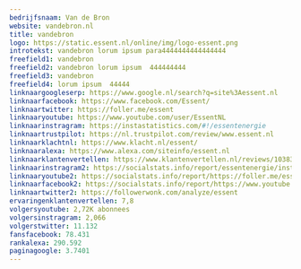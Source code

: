 ```yaml
---
bedrijfsnaam: Van de Bron 
website: vandebron.nl   
title: vandebron  
logo: https://static.essent.nl/online/img/logo-essent.png  
introtekst: vandebron lorum ipsum para4444444444444444  
freefield1: vandebron  
freefield2: vandebron lorum ipsum  444444444
freefield3: vandebron
freefield4: lorum ipsum  44444
linknaargoogleserp: https://www.google.nl/search?q=site%3Aessent.nl  
linknaarfacebook: https://www.facebook.com/Essent/  
linknaartwitter: https://foller.me/essent  
linknaaryoutube: https://www.youtube.com/user/EssentNL  
linknaarinstragram: https://instastatistics.com/#!/essentenergie  
linknaartrustpilot: https://nl.trustpilot.com/review/www.essent.nl  
linknaarklachtnl: https://www.klacht.nl/essent/  
linknaaralexa: https://www.alexa.com/siteinfo/essent.nl  
linknaarklantenvertellen: https://www.klantenvertellen.nl/reviews/1038383/essent  
linknaarinstragram2: https://socialstats.info/report/essentenergie/instagram  
linknaaryoutube2: https://socialstats.info/report/https://foller.me/essent/youtube  
linknaarfacebook2: https://socialstats.info/report/https://www.youtube.com/user/essent  
linknaartwitter2: https://followerwonk.com/analyze/essent  
ervaringenklantenvertellen: 7,8  
volgersyoutube: 2,72K abonnees  
volgersinstragram: 2,066  
volgerstwitter: 11.132  
fansfacebook: 78.431  
rankalexa: 290.592  
paginagoogle: 3.7401  
---
```




